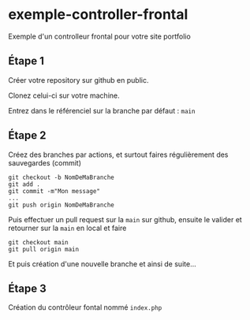 # exemple-controller-frontal
Exemple d'un controlleur frontal pour votre site portfolio

## Étape 1

Créer votre repository sur github en public.

Clonez celui-ci sur votre machine.

Entrez dans le référenciel sur la branche par défaut : `main`

## Étape 2
Créez des branches par actions, et surtout faires régulièrement des sauvegardes (commit)

    git checkout -b NomDeMaBranche
    git add .
    git commit -m"Mon message"
    ...
    git push origin NomDeMaBranche

Puis effectuer un pull request sur la `main` sur github, ensuite le valider et retourner sur la `main` en local et faire
    
    git checkout main
    git pull origin main

Et puis création d'une nouvelle branche et ainsi de suite...

## Étape 3
Création du contrôleur fontal nommé `index.php`
